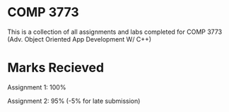 # COMP 3773
This is a collection of all assignments and labs completed for COMP 3773 (Adv. Object Oriented App Development W/ C++)

# Marks Recieved
Assignment 1: 100%

Assignment 2: 95% (-5% for late submission)
